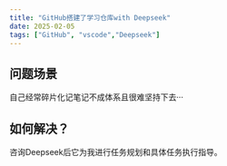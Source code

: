 ```yaml
---
title: "GitHub搭建了学习仓库with Deepseek"
date: 2025-02-05
tags: ["GitHub", "vscode","Deepseek"]
---
```


## 问题场景
自己经常碎片化记笔记不成体系且很难坚持下去···

## 如何解决？
咨询Deepseek后它为我进行任务规划和具体任务执行指导。


